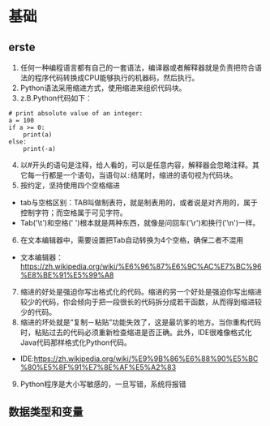 # 基础
## erste
1. 任何一种编程语言都有自己的一套语法，编译器或者解释器就是负责把符合语法的程序代码转换成CPU能够执行的机器码，然后执行。
2. Python语法采用缩进方式，使用缩进来组织代码块。
3. z.B.Python代码如下：
```
# print absolute value of an integer:
a = 100
if a >= 0:
    print(a)
else:
    print(-a) 
```
4. 以#开头的语句是注释，给人看的，可以是任意内容，解释器会忽略注释。其它每一行都是一个语句，当语句以`:`结尾时，缩进的语句视为代码块。
5. 按约定，坚持使用四个空格缩进
- tab与空格区别：TAB叫做制表符，就是制表用的，或者说是对齐用的，属于控制字符；而空格属于可见字符。
- Tab('\t')和空格(' ')根本就是两种东西，就像是问回车('\r')和换行('\n')一样。
6. 在文本编辑器中，需要设置把Tab自动转换为4个空格，确保二者不混用
- 文本编辑器：https://zh.wikipedia.org/wiki/%E6%96%87%E6%9C%AC%E7%BC%96%E8%BE%91%E5%99%A8
7. 缩进的好处是强迫你写出格式化的代码。缩进的另一个好处是强迫你写出缩进较少的代码，你会倾向于把一段很长的代码拆分成若干函数，从而得到缩进较少的代码。
8. 缩进的坏处就是“复制－粘贴”功能失效了，这是最坑爹的地方。当你重构代码时，粘贴过去的代码必须重新检查缩进是否正确。此外，IDE很难像格式化Java代码那样格式化Python代码。
- IDE:https://zh.wikipedia.org/wiki/%E9%9B%86%E6%88%90%E5%BC%80%E5%8F%91%E7%8E%AF%E5%A2%83
9. Python程序是大小写敏感的，一旦写错，系统将报错

## 数据类型和变量
